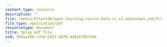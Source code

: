 ```yaml
---
content_type: resource
description: ''
file: /media/https%3A/open-learning-course-data-rc.s3.amazonaws.com/9-00sc-introduction-to-psychology-fall-2011/594aa28bc33d655349794481b7907164_Qw4SkvZ03cc.pdf
file_type: application/pdf
resourcetype: Document
title: 3play pdf file
uid: 594aa28b-c33d-6553-4979-4481b7907164
---
```

